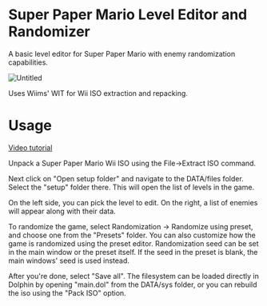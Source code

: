 # Super Paper Mario Level Editor and Randomizer

A basic level editor for Super Paper Mario with enemy randomization capabilities.


![Untitled](https://user-images.githubusercontent.com/43761362/168069321-0952a7e6-d92d-4701-a17c-25ad6055958b.png)

Uses Wiims' WIT for Wii ISO extraction and repacking.

# Usage

<a href="https://youtu.be/8Db83CWKIOk">Video tutorial</a>

Unpack a Super Paper Mario Wii ISO using the File->Extract ISO command.

Next click on "Open setup folder" and navigate to the DATA/files folder. Select the "setup" folder there.
This will open the list of levels in the game.

On the left side, you can pick the level to edit. On the right, a list of enemies will appear along with their data.


To randomize the game, select Randomization -> Randomize using preset, and choose one from the "Presets" folder.
You can also customize how the game is randomized using the preset editor.
Randomization seed can be set in the main window or the preset itself. If the seed in the preset is blank, the main windows' seed is used instead.

After you're done, select "Save all". The filesystem can be loaded directly in Dolphin by opening "main.dol" from the DATA/sys folder,
or you can rebuild the iso using the "Pack ISO" option.
